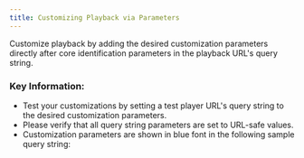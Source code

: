 ```yaml
---
title: Customizing Playback via Parameters
---
```


Customize playback by adding the desired customization parameters directly after core identification parameters in the playback URL's query string.

### Key Information:

- Test your customizations by setting a test player URL's query string to the desired customization parameters.
- Please verify that all query string parameters are set to URL-safe values.
- Customization parameters are shown in blue font in the following sample query string:
